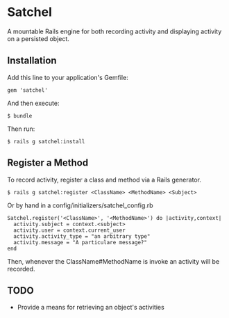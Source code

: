 # Satchel

A mountable Rails engine for both recording activity and displaying activity on
a persisted object.

## Installation

Add this line to your application's Gemfile:

    gem 'satchel'

And then execute:

    $ bundle

Then run:

    $ rails g satchel:install

## Register a Method

To record activity, register a class and method via a Rails generator.

    $ rails g satchel:register <ClassName> <MethodName> <Subject>

Or by hand in a config/initializers/satchel_config.rb

    Satchel.register('<ClassName>', '<MethodName>') do |activity,context|
      activity.subject = context.<subject>
      activity.user = context.current_user
      activity.activity_type = "an arbitrary type"
      activity.message = "A particulare message?"
    end

Then, whenever the ClassName#MethodName is invoke an activity will be recorded.

## TODO

* Provide a means for retrieving an object's activities
